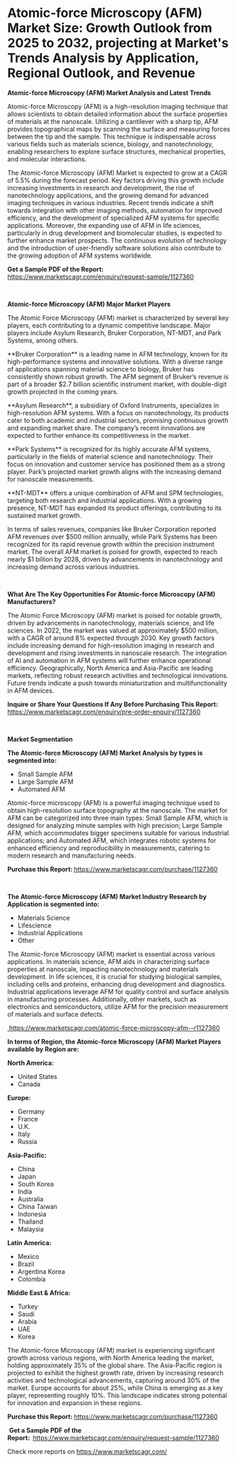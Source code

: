 <p><h1>Atomic-force Microscopy (AFM) Market Size: Growth Outlook from 2025 to 2032, projecting at Market's Trends Analysis by Application, Regional Outlook, and Revenue</h1></p><p><strong>Atomic-force Microscopy (AFM) Market Analysis and Latest Trends</strong></p>
<p><p>Atomic-force Microscopy (AFM) is a high-resolution imaging technique that allows scientists to obtain detailed information about the surface properties of materials at the nanoscale. Utilizing a cantilever with a sharp tip, AFM provides topographical maps by scanning the surface and measuring forces between the tip and the sample. This technique is indispensable across various fields such as materials science, biology, and nanotechnology, enabling researchers to explore surface structures, mechanical properties, and molecular interactions.</p><p>The Atomic-force Microscopy (AFM) Market is expected to grow at a CAGR of 5.5% during the forecast period. Key factors driving this growth include increasing investments in research and development, the rise of nanotechnology applications, and the growing demand for advanced imaging techniques in various industries. Recent trends indicate a shift towards integration with other imaging methods, automation for improved efficiency, and the development of specialized AFM systems for specific applications. Moreover, the expanding use of AFM in life sciences, particularly in drug development and biomolecular studies, is expected to further enhance market prospects. The continuous evolution of technology and the introduction of user-friendly software solutions also contribute to the growing adoption of AFM systems worldwide.</p></p>
<p><strong>Get a Sample PDF of the Report:&nbsp;</strong> <a href="https://www.marketscagr.com/enquiry/request-sample/1127360?utm_campaign=2633&utm_medium=2&utm_source=Github&utm_content=ia&utm_term=02032025&utm_id=atomic-force-microscopy-afm">https://www.marketscagr.com/enquiry/request-sample/1127360</a></p>
<p>&nbsp;</p>
<p><strong>Atomic-force Microscopy (AFM) Major Market Players</strong></p>
<p><p>The Atomic Force Microscopy (AFM) market is characterized by several key players, each contributing to a dynamic competitive landscape. Major players include Asylum Research, Bruker Corporation, NT-MDT, and Park Systems, among others.</p><p>**Bruker Corporation** is a leading name in AFM technology, known for its high-performance systems and innovative solutions. With a diverse range of applications spanning material science to biology, Bruker has consistently shown robust growth. The AFM segment of Bruker’s revenue is part of a broader $2.7 billion scientific instrument market, with double-digit growth projected in the coming years.</p><p>**Asylum Research**, a subsidiary of Oxford Instruments, specializes in high-resolution AFM systems. With a focus on nanotechnology, its products cater to both academic and industrial sectors, promising continuous growth and expanding market share. The company’s recent innovations are expected to further enhance its competitiveness in the market.</p><p>**Park Systems** is recognized for its highly accurate AFM systems, particularly in the fields of material science and nanotechnology. Their focus on innovation and customer service has positioned them as a strong player. Park’s projected market growth aligns with the increasing demand for nanoscale measurements.</p><p>**NT-MDT** offers a unique combination of AFM and SPM technologies, targeting both research and industrial applications. With a growing presence, NT-MDT has expanded its product offerings, contributing to its sustained market growth.</p><p>In terms of sales revenues, companies like Bruker Corporation reported AFM revenues over $500 million annually, while Park Systems has been recognized for its rapid revenue growth within the precision instrument market. The overall AFM market is poised for growth, expected to reach nearly $1 billion by 2028, driven by advancements in nanotechnology and increasing demand across various industries.</p></p>
<p>&nbsp;</p>
<p><strong>What Are The Key Opportunities For Atomic-force Microscopy (AFM) Manufacturers?</strong></p>
<p><p>The Atomic Force Microscopy (AFM) market is poised for notable growth, driven by advancements in nanotechnology, materials science, and life sciences. In 2022, the market was valued at approximately $500 million, with a CAGR of around 8% expected through 2030. Key growth factors include increasing demand for high-resolution imaging in research and development and rising investments in nanoscale research. The integration of AI and automation in AFM systems will further enhance operational efficiency. Geographically, North America and Asia-Pacific are leading markets, reflecting robust research activities and technological innovations. Future trends indicate a push towards miniaturization and multifunctionality in AFM devices.</p></p>
<p><strong>Inquire or Share Your Questions If Any Before Purchasing This Report:</strong> <a href="https://www.marketscagr.com/enquiry/pre-order-enquiry/1127360?utm_campaign=2633&utm_medium=2&utm_source=Github&utm_content=ia&utm_term=02032025&utm_id=atomic-force-microscopy-afm">https://www.marketscagr.com/enquiry/pre-order-enquiry/1127360</a></p>
<p>&nbsp;</p>
<p><strong>Market Segmentation</strong></p>
<p><strong>The Atomic-force Microscopy (AFM) Market Analysis by types is segmented into:</strong></p>
<p><ul><li>Small Sample AFM</li><li>Large Sample AFM</li><li>Automated AFM</li></ul></p>
<p><p>Atomic-force microscopy (AFM) is a powerful imaging technique used to obtain high-resolution surface topography at the nanoscale. The market for AFM can be categorized into three main types: Small Sample AFM, which is designed for analyzing minute samples with high precision; Large Sample AFM, which accommodates bigger specimens suitable for various industrial applications; and Automated AFM, which integrates robotic systems for enhanced efficiency and reproducibility in measurements, catering to modern research and manufacturing needs.</p></p>
<p><strong>Purchase this Report:&nbsp;</strong><a href="https://www.marketscagr.com/purchase/1127360?utm_campaign=2633&utm_medium=2&utm_source=Github&utm_content=ia&utm_term=02032025&utm_id=atomic-force-microscopy-afm">https://www.marketscagr.com/purchase/1127360</a></p>
<p>&nbsp;</p>
<p><strong>The Atomic-force Microscopy (AFM) Market Industry Research by Application is segmented into:</strong></p>
<p><ul><li>Materials Science</li><li>Lifescience</li><li>Industrial Applications</li><li>Other</li></ul></p>
<p><p>The Atomic-force Microscopy (AFM) market is essential across various applications. In materials science, AFM aids in characterizing surface properties at nanoscale, impacting nanotechnology and materials development. In life sciences, it is crucial for studying biological samples, including cells and proteins, enhancing drug development and diagnostics. Industrial applications leverage AFM for quality control and surface analysis in manufacturing processes. Additionally, other markets, such as electronics and semiconductors, utilize AFM for the precision measurement of materials and surface defects.</p></p>
<p><a href="https://www.marketscagr.com/atomic-force-microscopy-afm--r1127360?utm_campaign=2633&utm_medium=2&utm_source=Github&utm_content=ia&utm_term=02032025&utm_id=atomic-force-microscopy-afm">&nbsp;https://www.marketscagr.com/atomic-force-microscopy-afm--r1127360</a></p>
<p><strong>In terms of Region, the Atomic-force Microscopy (AFM) Market Players available by Region are:</strong></p>
<p>
    <p> <strong> North America: </strong>
        <ul>
            <li>United States</li>
            <li>Canada</li>
        </ul>
        </p> 
    <p> <strong> Europe: </strong>
        <ul>
            <li>Germany</li>
            <li>France</li>
            <li>U.K.</li>
            <li>Italy</li>
            <li>Russia</li>
        </ul>
        </p> 
    <p> <strong> Asia-Pacific: </strong>
        <ul>
            <li>China</li>
            <li>Japan</li>
            <li>South Korea</li>
            <li>India</li>
            <li>Australia</li>
            <li>China Taiwan</li>
            <li>Indonesia</li>
            <li>Thailand</li>
            <li>Malaysia</li>
        </ul>
        </p> 
    <p> <strong> Latin America: </strong>
        <ul>
            <li>Mexico</li>
            <li>Brazil</li>
            <li>Argentina Korea</li>
            <li>Colombia</li>
        </ul>
        </p> 
    <p> <strong> Middle East & Africa: </strong>
        <ul>
            <li>Turkey</li>
            <li>Saudi</li>
            <li>Arabia</li>
            <li>UAE</li>
            <li>Korea</li>
        </ul>
    </p>
    </p>
<p><p>The Atomic-force Microscopy (AFM) market is experiencing significant growth across various regions, with North America leading the market, holding approximately 35% of the global share. The Asia-Pacific region is projected to exhibit the highest growth rate, driven by increasing research activities and technological advancements, capturing around 30% of the market. Europe accounts for about 25%, while China is emerging as a key player, representing roughly 10%. This landscape indicates strong potential for innovation and expansion in these regions.</p></p>
<p><strong>Purchase this Report: </strong><a href="https://www.marketscagr.com/purchase/1127360?utm_campaign=2633&utm_medium=2&utm_source=Github&utm_content=ia&utm_term=02032025&utm_id=atomic-force-microscopy-afm">https://www.marketscagr.com/purchase/1127360</a></p>
<p>&nbsp;<strong>Get a Sample PDF of the Report:&nbsp;&nbsp;</strong><a href="https://www.marketscagr.com/enquiry/request-sample/1127360?utm_campaign=2633&utm_medium=2&utm_source=Github&utm_content=ia&utm_term=02032025&utm_id=atomic-force-microscopy-afm">https://www.marketscagr.com/enquiry/request-sample/1127360</a></p>
<p><strong></strong></p>
<p>Check more reports on <a href="https://www.marketscagr.com/?utm_campaign=2633&utm_medium=2&utm_source=Github&utm_content=ia&utm_term=02032025&utm_id=atomic-force-microscopy-afm">https://www.marketscagr.com/</a></p>